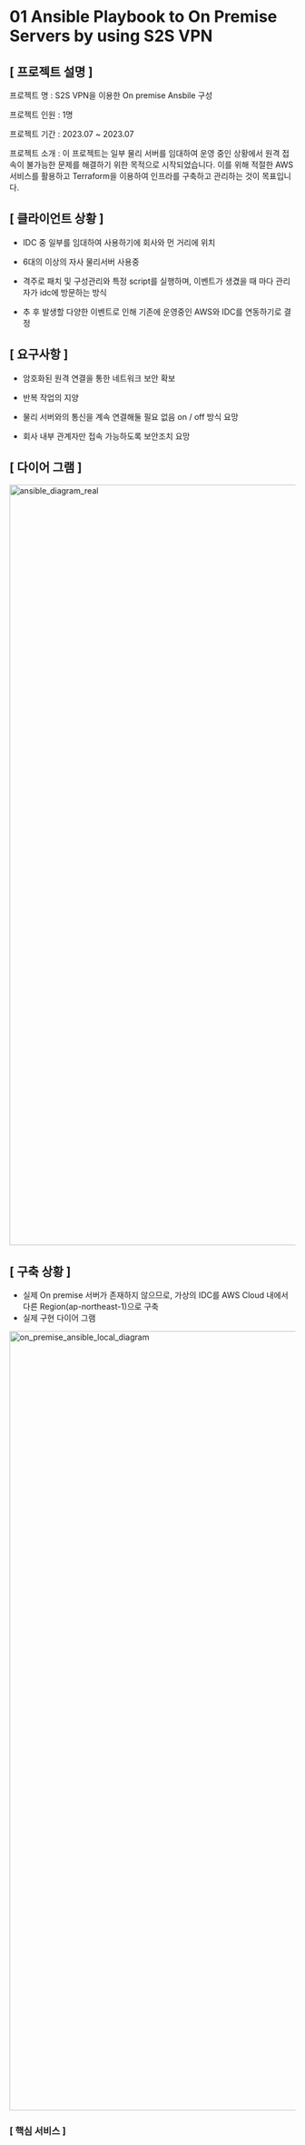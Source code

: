 # 01 Ansible Playbook to On Premise Servers by using S2S VPN

## [ 프로젝트 설명 ]
프로젝트 명 : S2S VPN을 이용한 On premise Ansbile 구성

프로젝트 인원 : 1명

프로젝트 기간 : 2023.07 ~ 2023.07

프로젝트 소개 : 이 프로젝트는 일부 물리 서버를 임대하여 운영 중인 상황에서 원격 접속이 불가능한 문제를 해결하기 위한 목적으로 시작되었습니다. 이를 위해 적절한 AWS 서비스를 활용하고 Terraform을 이용하여 인프라를 구축하고 관리하는 것이 목표입니다.

## [ 클라이언트 상황 ]

* IDC 중 일부를 임대하여 사용하기에 회사와 먼 거리에 위치

* 6대의 이상의 자사 물리서버 사용중

* 격주로 패치 및 구성관리와 특정 script를 실행하며, 이벤트가 생겼을 때 마다 관리자가 idc에 방문하는 방식

* 추 후 발생할 다양한 이벤트로 인해 기존에 운영중인 AWS와 IDC를 연동하기로 결정

## [ 요구사항 ]
* 암호화된 원격 연결을 통한 네트워크 보안 확보

* 반복 작업의 지양

* 물리 서버와의 통신을 계속 연결해둘 필요 없음 on / off 방식 요망

* 회사 내부 관계자만 접속 가능하도록 보안조치 요망

## [ 다이어 그램 ]

<img width="1339" alt="ansible_diagram_real" src="https://github.com/heungbot/01_s2sVpn_Ansible/assets/97264115/1c24c38e-cb04-4392-872d-f00e74b30a94">

## [ 구축 상황 ]
* 실제 On premise 서버가 존재하지 않으므로, 가상의 IDC를 AWS Cloud 내에서 다른 Region(ap-northeast-1)으로 구축
* 실제 구현 다이어 그램
<img width="1372" alt="on_premise_ansible_local_diagram" src="https://github.com/heungbot/01_s2sVpn_Ansible/assets/97264115/eb77403a-c942-4678-93ee-d500b7ddb896">


### [ 핵심 서비스 ]


